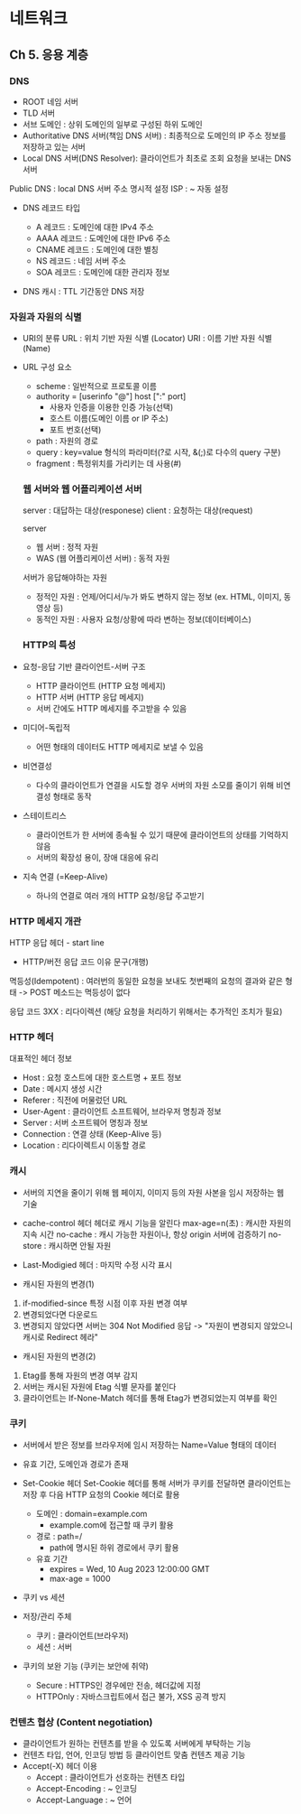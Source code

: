 # 네트워크

## Ch 5. 응용 계층

### DNS

- ROOT 네임 서버
- TLD 서버
- 서브 도메인 : 상위 도메인의 일부로 구성된 하위 도메인
- Authoritative DNS 서버(책임 DNS 서버) : 최종적으로 도메인의 IP 주소 정보를 저장하고 있는 서버
- Local DNS 서버(DNS Resolver): 클라이언트가 최초로 조회 요청을 보내는 DNS 서버


Public DNS : local DNS 서버 주소 명시적 설정
ISP : ~ 자동 설정

- DNS 레코드 타입
  - A 레코드 : 도메인에 대한 IPv4 주소
  - AAAA 레코드 : 도메인에 대한 IPv6 주소
  - CNAME 레코드 : 도메인에 대한 별칭
  - NS 레코드 : 네임 서버 주소
  - SOA 레코드 : 도메인에 대한 관리자 정보

- DNS 캐시 : TTL 기간동안 DNS 저장

### 자원과 자원의 식별

- URI의 분류
URL : 위치 기반 자원 식별 (Locator)
URI : 이름 기반 자원 식별 (Name)

- URL 구성 요소
  - scheme : 일반적으로 프로토콜 이름
  - authority = [userinfo "@"] host [":" port]
      - 사용자 인증을 이용한 인증 가능(선택)
      - 호스트 이름(도메인 이름 or IP 주소)
      - 포트 번호(선택)
  - path : 자원의 경로
  - query : key=value 형식의 파라미터(?로 시작, &(;)로 다수의 query 구분)
  - fragment : 특정위치를 가리키는 데 사용(#) 

  ### 웹 서버와 웹 어플리케이션 서버
  server : 대답하는 대상(responese)
  client : 요청하는 대상(request)

  server
  - 웹 서버 : 정적 자원
  - WAS (웹 어플리케이션 서버) : 동적 자원

  서버가 응답해야하는 자원
  - 정적인 자원 : 언제/어디서/누가 봐도 변하지 않는 정보 (ex. HTML, 이미지, 동영상 등)
  - 동적인 자원 : 사용자 요청/상황에 따라 변하는 정보(데이터베이스)

  ### HTTP의 특성
 - 요청-응답 기반 클라이언트-서버 구조
   - HTTP 클라이언트 (HTTP 요청 메세지)
   - HTTP 서버 (HTTP 응답 메세지)
   * 서버 간에도 HTTP 메세지를 주고받을 수 있음 

- 미디어-독립적
  - 어떤 형태의 데이터도 HTTP 메세지로 보낼 수 있음

- 비연결성
  - 다수의 클라이언트가 연결을 시도할 경우 서버의 자원 소모를 줄이기 위해 비연결성 형태로 동작

- 스테이트리스
  - 클라이언트가 한 서버에 종속될 수 있기 때문에 클라이언트의 상태를 기억하지 않음
  - 서버의 확장성 용이, 장애 대응에 유리

- 지속 연결 (=Keep-Alive)
  - 하나의 연결로 여러 개의 HTTP 요청/응답 주고받기

### HTTP 메세지 개관
HTTP 응답 헤더 - start line
- HTTP/버전 응답 코드 이유 문구(개행)

멱등성(Idempotent) : 여러번의 동일한 요청을 보내도 첫번째의 요청의 결과와 같은 형태
-> POST 메소드는 멱등성이 없다

응답 코드
3XX : 리다이렉션 (해당 요청을 처리하기 위해서는 추가적인 조치가 필요)

### HTTP 헤더
대표적인 헤더 정보
- Host : 요청 호스트에 대한 호스트명 + 포트 정보
- Date : 메시지 생성 시간
- Referer : 직전에 머물렀던 URL
- User-Agent : 클라이언트 소프트웨어, 브라우저 명칭과 정보
- Server : 서버 소프트웨어 명칭과 정보
- Connection : 연결 상태 (Keep-Alive 등)
- Location : 리다이렉트시 이동할 경로

### 캐시
- 서버의 지연을 줄이기 위해 웹 페이지, 이미지 등의 자원 사본을 임시 저장하는 웹 기술

- cache-control 헤더
헤더로 캐시 기능을 알린다
max-age=n(초) : 캐시한 자원의 지속 시간
no-cache : 캐시 가능한 자원이나, 항상 origin 서버에 검증하기
no-store : 캐시하면 안될 자원

- Last-Modigied 헤더 : 마지막 수정 시각 표시

- 캐시된 자원의 변경(1)
1. if-modified-since 특정 시점 이후 자원 변경 여부
2. 변경되었다면 다운로드
3. 변경되지 않았다면 서버는 304 Not Modified 응답
-> "자원이 변경되지 않았으니 캐시로 Redirect 헤라"

- 캐시된 자원의 변경(2)
1. Etag를 통해 자원의 변경 여부 감지
2. 서버는 캐시된 자원에 Etag 식별 문자를 붙인다
3. 클라이언트는 If-None-Match 헤더를 통해 Etag가 변경되었는지 여부를 확인

### 쿠키
- 서버에서 받은 정보를 브라우저에 임시 저장하는 Name=Value 형태의 데이터
- 유효 기간, 도메인과 경로가 존재

- Set-Cookie 헤더
Set-Cookie 헤더를 통해 서버가 쿠키를 전달하면 클라이언트는 저장 후 다음 HTTP 요청의 Cookie 헤더로 활용
  - 도메인 : domain=example.com
    - example.com에 접근할 때 쿠키 활용
  - 경로 : path=/
    - path에 명시된 하위 경로에서 쿠키 활용
  - 유효 기간
    - expires = Wed, 10 Aug 2023 12:00:00 GMT
    - max-age = 1000

- 쿠키 vs 세션
- 저장/관리 주체 
  - 쿠키 : 클라이언트(브라우저)
  - 세션 : 서버

- 쿠키의 보완 기능 (쿠키는 보안에 취약)
  - Secure : HTTPS인 경우에만 전송, 헤더값에 지정
  - HTTPOnly : 자바스크립트에서 접근 불가, XSS 공격 방지

### 컨텐츠 협상 (Content negotiation)
- 클라이언트가 원하는 컨텐츠를 받을 수 있도록 서버에게 부탁하는 기능
- 컨텐츠 타입, 언어, 인코딩 방법 등 클라이언트 맞춤 컨텐츠 제공 기능
- Accept(-X) 헤더 이용
  - Accept : 클라이언트가 선호하는 컨텐츠 타입
  - Accept-Encoding : ~ 인코딩
  - Accept-Language : ~ 언어